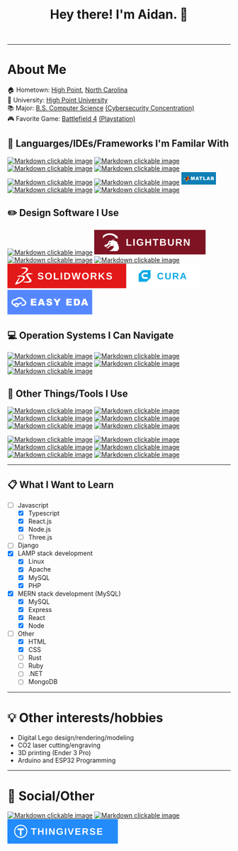 <div align="center">
    <h1>Hey there! I'm Aidan. 👋</h1>
    <img src="https://komarev.com/ghpvc/?username=akk20&style=flat-square&color=blue" alt=""/>
</div>

----

# About Me
🏠 Hometown: [High Point](https://www.highpointnc.gov/), [North Carolina](https://www.nc.gov/)  
🏫 University: [High Point University](https://www.highpoint.edu/)  
📚 Major: [B.S. Computer Science](https://www.highpoint.edu/computerscience/) [(Cybersecurity Concentration)](https://www.ibm.com/topics/cybersecurity)  
🎮 Favorite Game: [Battlefield 4](https://www.ea.com/games/battlefield/battlefield-4) [(Playstation)](https://www.playstation.com/en-us/)

## 📜 Languarges/IDEs/Frameworks I'm Familar With
[![Markdown clickable image](https://img.shields.io/badge/C%2B%2B-00599C?style=for-the-badge&logo=c%2B%2B&logoColor=white "C++")](https://en.wikipedia.org/wiki/C%2B%2B)
[![Markdown clickable image](https://img.shields.io/badge/Python-FFD43B?style=for-the-badge&logo=python&logoColor=darkgreen "Python")](https://www.python.org/)
[![Markdown clickable image](https://img.shields.io/badge/MySQL-005C84?style=for-the-badge&logo=mysql&logoColor=white "MySQL")](https://www.mysql.com/)
[![Markdown clickable image](https://img.shields.io/badge/Atom-66595C?style=for-the-badge&logo=Atom&logoColor=white "Atom")](https://atom.io/)
[![Markdown clickable image](https://img.shields.io/badge/PowerShell-5391FE?style=for-the-badge&logo=PowerShell&logoColor=white "PowerShell")](https://docs.microsoft.com/en-us/powershell/)
[![Markdown clickable image](https://img.shields.io/badge/Arduino_IDE-00979D?style=for-the-badge&logo=arduino&logoColor=white "Arduino IDE")](https://www.arduino.cc/en/software)
[![Markdown clickable image](/assets/badges/MATLAB_Badge.png "MATLAB")](https://www.mathworks.com/products/matlab.html)
[![Markdown clickable image](https://img.shields.io/badge/HTML5-E34F26?style=for-the-badge&logo=html5&logoColor=white "HTML5")](https://html.com/html5/)
[![Markdown clickable image](https://img.shields.io/badge/CSS3-1572B6?style=for-the-badge&logo=css3&logoColor=white "CSS3")](https://en.wikipedia.org/wiki/CSS)
<!-- [![Markdown clickable image](https://img.shields.io/badge/PHP-777BB4?style=for-the-badge&logo=php&logoColor=white "PHP")](https://www.php.net/) -->

## ✏️ Design Software I Use
[![Markdown clickable image](https://img.shields.io/badge/Inkscape-000000?style=for-the-badge&logo=Inkscape&logoColor=white "Inkscape")](https://inkscape.org/)
[![Markdown clickable image](/assets/badges/LightBurn_Badge.svg "LightBurn")](https://lightburnsoftware.com/)
[![Markdown clickable image](https://img.shields.io/badge/gimp-5C5543?style=for-the-badge&logo=gimp&logoColor=white "Gimp")](https://www.gimp.org/)
[![Markdown clickable image](https://img.shields.io/badge/blender-%23F5792A.svg?style=for-the-badge&logo=blender&logoColor=white "Blender")](https://www.blender.org/)
[![Markdown clickable image](/assets/badges/SolidWorks_Badge.svg "SolidWorks")](https://www.solidworks.com/)
[![Markdown clickable image](/assets/badges/Cura_Badge.svg "Cura")](https://ultimaker.com/software/ultimaker-cura)
[![Markdown clickable image](/assets/badges/EasyEDA_Badge.svg "EasyEDA")](https://easyeda.com/)

## 💻 Operation Systems I Can Navigate
[![Markdown clickable image](https://img.shields.io/badge/Windows-0078D6?style=for-the-badge&logo=windows&logoColor=white "Windows")](https://www.microsoft.com/en-us/windows)
[![Markdown clickable image](https://img.shields.io/badge/Ubuntu-E95420?style=for-the-badge&logo=ubuntu&logoColor=white "Ubuntu")](https://ubuntu.com/)
[![Markdown clickable image](https://img.shields.io/badge/Android-3DDC84?style=for-the-badge&logo=android&logoColor=white "Android")](https://www.android.com/)
[![Markdown clickable image](https://img.shields.io/badge/iOS-000000?style=for-the-badge&logo=ios&logoColor=white "iOS")](https://www.apple.com/)
[![Markdown clickable image](https://img.shields.io/badge/mac%20os-000000?style=for-the-badge&logo=apple&logoColor=white "Mac OS")](https://www.apple.com/)


## 🔧 Other Things/Tools I Use
[![Markdown clickable image](https://img.shields.io/badge/Arduino-00979D?style=for-the-badge&logo=Arduino&logoColor=white "Arduino")](https://www.arduino.cc/)
[![Markdown clickable image](https://img.shields.io/badge/Raspberry%20Pi-A22846?style=for-the-badge&logo=Raspberry%20Pi&logoColor=white "Raspberry Pi")](https://www.raspberrypi.org/)
[![Markdown clickable image](https://img.shields.io/badge/Discord-7289DA?style=for-the-badge&logo=discord&logoColor=white "Discord")](https://discord.com/)
[![Markdown clickable image](https://img.shields.io/badge/Slack-4A154B?style=for-the-badge&logo=slack&logoColor=white "Slack")](https://slack.com/)
[![Markdown clickable image](https://img.shields.io/badge/Google_Cloud-4285F4?style=for-the-badge&logo=google-cloud&logoColor=white "Google Cloud")](https://cloud.google.com/)
[![Markdown clickable image](https://img.shields.io/badge/Google%20Sheets-34A853?style=for-the-badge&logo=google-sheets&logoColor=white "Google Sheets")](https://www.google.com/sheets/about/)

[![Markdown clickable image](https://img.shields.io/badge/Microsoft_Access-A4373A?style=for-the-badge&logo=microsoft-access&logoColor=white "Microsoft Access")](https://www.microsoft.com/en-us/microsoft-365/access)
[![Markdown clickable image](https://img.shields.io/badge/Microsoft_Excel-217346?style=for-the-badge&logo=microsoft-excel&logoColor=white "Microsoft Excel")](https://www.microsoft.com/en-us/microsoft-365/excel)
[![Markdown clickable image](https://img.shields.io/badge/Microsoft_Office-D83B01?style=for-the-badge&logo=microsoft-office&logoColor=white "Microsoft Office")](https://www.microsoft.com/en-us/microsoft-365)
[![Markdown clickable image](https://img.shields.io/badge/Microsoft_PowerPoint-B7472A?style=for-the-badge&logo=microsoft-powerpoint&logoColor=white "Microsoft PowerPoint")](https://www.microsoft.com/en-us/microsoft-365/powerpoint)
[![Markdown clickable image](https://img.shields.io/badge/Microsoft_Word-2B579A?style=for-the-badge&logo=microsoft-word&logoColor=white "Microsoft Word")](https://www.microsoft.com/en-us/microsoft-365/word)
[![Markdown clickable image](https://img.shields.io/badge/Microsoft_Teams-6264A7?style=for-the-badge&logo=microsoft-teams&logoColor=white "Slack")](https://www.microsoft.com/en-us/microsoft-teams/group-chat-software)

----

## 📋 What I Want to Learn
- [ ] Javascript
    - [x] Typescript
    - [x] React.js
    - [x] Node.js
    - [ ] Three.js
- [ ] Django
- [x] LAMP stack development
    - [x] Linux
    - [x] Apache  
    - [x] MySQL
    - [x] PHP
- [x] MERN stack development (MySQL)
    - [x] MySQL
    - [x] Express  
    - [x] React
    - [x] Node
- [ ] Other
    - [x] HTML
    - [x] CSS
    - [ ] Rust
    - [ ] Ruby
    - [ ] .NET
    - [ ] MongoDB

----

# 💡 Other interests/hobbies
- Digital Lego design/rendering/modeling
- CO2 laser cutting/engraving
- 3D printing (Ender 3 Pro)
- Arduino and ESP32 Programming

----

# 💬 Social/Other
[![Markdown clickable image](https://img.shields.io/badge/LinkedIn-0077B5?style=for-the-badge&logo=linkedin&logoColor=white "aidankelley")](https://www.linkedin.com/in/aidankelley/)
[![Markdown clickable image](https://img.shields.io/badge/Instagram-E4405F?style=for-the-badge&logo=instagram&logoColor=white "aidankelley5")](https://www.instagram.com/aidankelley5/)
[![Markdown clickable image](/assets/badges/Thingiverse_Badge.svg "Tactical_Geek")](https://www.thingiverse.com/tactical_geek/designs)
